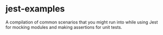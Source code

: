 # jest-examples

A compilation of common scenarios that you might run into while using Jest for mocking modules and making assertions for unit tests.

